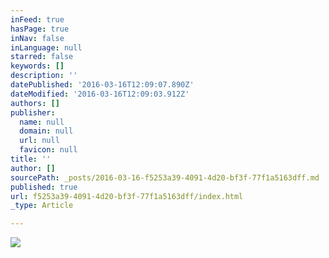 ```yaml
---
inFeed: true
hasPage: true
inNav: false
inLanguage: null
starred: false
keywords: []
description: ''
datePublished: '2016-03-16T12:09:07.890Z'
dateModified: '2016-03-16T12:09:03.912Z'
authors: []
publisher:
  name: null
  domain: null
  url: null
  favicon: null
title: ''
author: []
sourcePath: _posts/2016-03-16-f5253a39-4091-4d20-bf3f-77f1a5163dff.md
published: true
url: f5253a39-4091-4d20-bf3f-77f1a5163dff/index.html
_type: Article

---
```

![](https://the-grid-user-content.s3-us-west-2.amazonaws.com/b8207c47-010b-4fd7-9b41-b3499ec9bbd4.jpg)